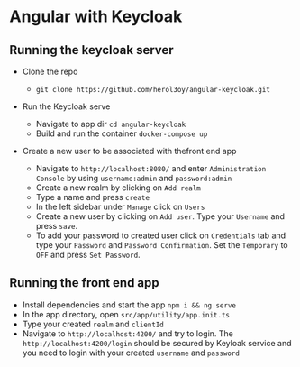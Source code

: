 # Angular with Keycloak
## Running the keycloak server
- Clone the repo
  - `git clone https://github.com/herol3oy/angular-keycloak.git`
  

- Run the Keycloak serve 
  - Navigate to app dir `cd angular-keycloak`
  - Build and run the container `docker-compose up`
  

- Create a new user to be associated with thefront end app
  - Navigate to `http://localhost:8080/` and enter `Administration Console` by using `username:admin` and `password:admin`
  - Create a new realm by clicking on `Add realm`
  - Type a name and press `create`
  - In the left sidebar under `Manage` click on `Users`
  - Create a new user by clicking on `Add user`. Type your `Username` and press `save`.
  - To add your password to created user click on `Credentials` tab and type your `Password` and `Password Confirmation`. Set the `Temporary` to `OFF` and press `Set Password`.
  

## Running the front end app
- Install dependencies and start the app `npm i && ng serve`
- In the app directory, open `src/app/utility/app.init.ts`
- Type your created `realm` and `clientId`
- Navigate to `http://localhost:4200/` and try to login. The `http://localhost:4200/login` should be secured by Keyloak service and you need to login with your created `username` and `password`

